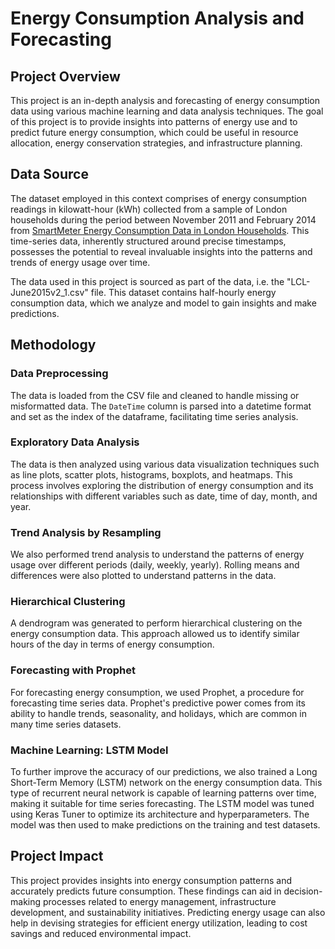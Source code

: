 # Energy Consumption Analysis and Forecasting



## Project Overview

This project is an in-depth analysis and forecasting of energy consumption data using various machine learning and data analysis techniques. The goal of this project is to provide insights into patterns of energy use and to predict future energy consumption, which could be useful in resource allocation, energy conservation strategies, and infrastructure planning.

## Data Source

The dataset employed in this context comprises of energy consumption readings in kilowatt-hour (kWh) collected from a sample of London households during the period between November 2011 and February 2014 from [SmartMeter Energy Consumption Data in London Households](https://data.london.gov.uk/dataset/smartmeter-energy-use-data-in-london-households). This time-series data, inherently structured around precise timestamps, possesses the potential to reveal invaluable insights into the patterns and trends of energy usage over time.

The data used in this project is sourced as part of the data, i.e. the "LCL-June2015v2_1.csv" file. This dataset contains half-hourly energy consumption data, which we analyze and model to gain insights and make predictions.

## Methodology

### Data Preprocessing

The data is loaded from the CSV file and cleaned to handle missing or misformatted data. The `DateTime` column is parsed into a datetime format and set as the index of the dataframe, facilitating time series analysis.

### Exploratory Data Analysis

The data is then analyzed using various data visualization techniques such as line plots, scatter plots, histograms, boxplots, and heatmaps. This process involves exploring the distribution of energy consumption and its relationships with different variables such as date, time of day, month, and year.

### Trend Analysis by Resampling

We also performed trend analysis to understand the patterns of energy usage over different periods (daily, weekly, yearly). Rolling means and differences were also plotted to understand patterns in the data.

### Hierarchical Clustering

A dendrogram was generated to perform hierarchical clustering on the energy consumption data. This approach allowed us to identify similar hours of the day in terms of energy consumption.

### Forecasting with Prophet

For forecasting energy consumption, we used Prophet, a procedure for forecasting time series data. Prophet's predictive power comes from its ability to handle trends, seasonality, and holidays, which are common in many time series datasets.

### Machine Learning: LSTM Model

To further improve the accuracy of our predictions, we also trained a Long Short-Term Memory (LSTM) network on the energy consumption data. This type of recurrent neural network is capable of learning patterns over time, making it suitable for time series forecasting. The LSTM model was tuned using Keras Tuner to optimize its architecture and hyperparameters. The model was then used to make predictions on the training and test datasets.

## Project Impact

This project provides insights into energy consumption patterns and accurately predicts future consumption. These findings can aid in decision-making processes related to energy management, infrastructure development, and sustainability initiatives. Predicting energy usage can also help in devising strategies for efficient energy utilization, leading to cost savings and reduced environmental impact.